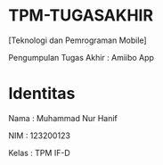 # TPM-TUGASAKHIR
[Teknologi dan Pemrograman Mobile]

Pengumpulan Tugas Akhir : Amiibo App

# Identitas
Nama : Muhammad Nur Hanif

NIM : 123200123

Kelas : TPM IF-D
